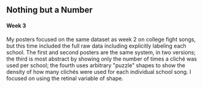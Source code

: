 ## Nothing but a Number
#### Week 3

My posters focused on the same dataset as week 2 on college fight songs, but this time included the full raw data including explicitly labeling each school. The first and second posters are the same system, in two versions; the third is most abstract by showing only the number of times a cliché was used per school; the fourth uses arbitrary "puzzle" shapes to show the density of how many clichés were used for each individual school song. I focused on using the retinal variable of shape.
